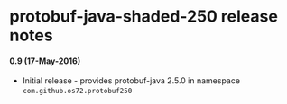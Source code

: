 protobuf-java-shaded-250 release notes
======================================

#### 0.9 (17-May-2016)
* Initial release - provides protobuf-java 2.5.0 in namespace `com.github.os72.protobuf250`
